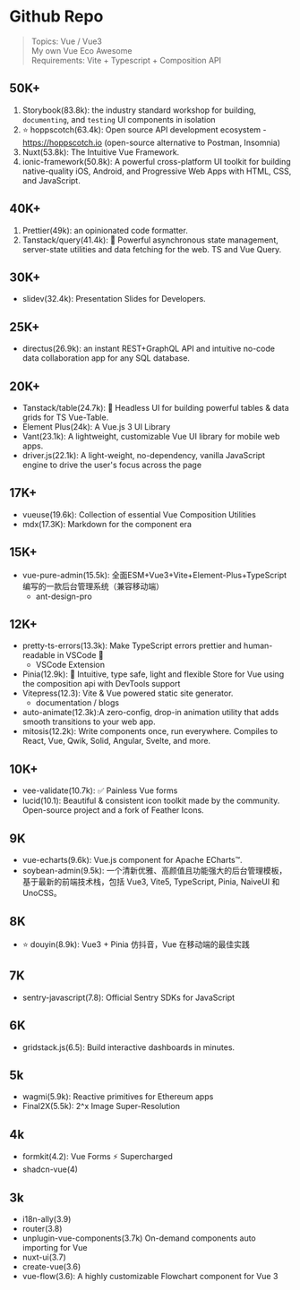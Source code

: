 # Github Repo

> Topics: Vue / Vue3  
> My own Vue Eco Awesome  
> Requirements: Vite + Typescript + Composition API

## 50K+

1. Storybook(83.8k): the industry standard workshop for building, `documenting`, and `testing` UI components in isolation
2. ⭐️ hoppscotch(63.4k): Open source API development ecosystem - https://hoppscotch.io (open-source alternative to Postman, Insomnia)
3. Nuxt(53.8k): The Intuitive Vue Framework.
4. ionic-framework(50.8k): A powerful cross-platform UI toolkit for building native-quality iOS, Android, and Progressive Web Apps with HTML, CSS, and JavaScript.

## 40K+

1. Prettier(49k): an opinionated code formatter.
2. Tanstack/query(41.4k): 🤖 Powerful asynchronous state management, server-state utilities and data fetching for the web. TS and Vue Query.

## 30K+

- slidev(32.4k): Presentation Slides for Developers.

## 25K+

- directus(26.9k): an instant REST+GraphQL API and intuitive no-code data collaboration app for any SQL database.

## 20K+

- Tanstack/table(24.7k): 🤖 Headless UI for building powerful tables & data grids for TS  Vue-Table.
- Element Plus(24k): A Vue.js 3 UI Library
- Vant(23.1k): A lightweight, customizable Vue UI library for mobile web apps.
- driver.js(22.1k): A light-weight, no-dependency, vanilla JavaScript engine to drive the user's focus across the page

## 17K+

- vueuse(19.6k): Collection of essential Vue Composition Utilities
- mdx(17.3K): Markdown for the component era

## 15K+

- vue-pure-admin(15.5k): 全面ESM+Vue3+Vite+Element-Plus+TypeScript编写的一款后台管理系统（兼容移动端）
  - ant-design-pro

## 12K+

- pretty-ts-errors(13.3k): Make TypeScript errors prettier and human-readable in VSCode 🎀
  - VSCode Extension
- Pinia(12.9k): 🍍 Intuitive, type safe, light and flexible Store for Vue using the composition api with DevTools support
- Vitepress(12.3): Vite & Vue powered static site generator.
  - documentation / blogs
- auto-animate(12.3k):A zero-config, drop-in animation utility that adds smooth transitions to your web app.
- mitosis(12.2k): Write components once, run everywhere. Compiles to React, Vue, Qwik, Solid, Angular, Svelte, and more.

## 10K+

- vee-validate(10.7k): ✅ Painless Vue forms
- lucid(10.1): Beautiful & consistent icon toolkit made by the community. Open-source project and a fork of Feather Icons.

## 9K

- vue-echarts(9.6k): Vue.js component for Apache ECharts™.
- soybean-admin(9.5k): 一个清新优雅、高颜值且功能强大的后台管理模板，基于最新的前端技术栈，包括 Vue3, Vite5, TypeScript, Pinia, NaiveUI 和 UnoCSS。

## 8K

- ⭐️ douyin(8.9k): Vue3 + Pinia 仿抖音，Vue 在移动端的最佳实践 

## 7K

- sentry-javascript(7.8): Official Sentry SDKs for JavaScript

## 6K

- gridstack.js(6.5): Build interactive dashboards in minutes.

## 5k

- wagmi(5.9k): Reactive primitives for Ethereum apps
- Final2X(5.5k): 2^x Image Super-Resolution

## 4k

- formkit(4.2): Vue Forms ⚡️ Supercharged
- shadcn-vue(4)

## 3k

- i18n-ally(3.9)
- router(3.8)
- unplugin-vue-components(3.7k) On-demand components auto importing for Vue
- nuxt-ui(3.7)
- create-vue(3.6)
- vue-flow(3.6): A highly customizable Flowchart component for Vue 3
